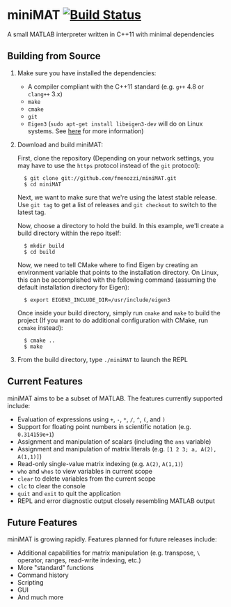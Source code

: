 # miniMAT [![Build Status](https://travis-ci.org/fmenozzi/miniMAT.svg?branch=master)](https://travis-ci.org/fmenozzi/miniMAT)

A small MATLAB interpreter written in C++11 with minimal dependencies

## Building from Source
1. Make sure you have installed the dependencies:
    * A compiler compliant with the C++11 standard (e.g. `g++` 4.8 or `clang++` 3.x)
    * `make`
    * `cmake`
    * `git`
    * `Eigen3` (`sudo apt-get install libeigen3-dev` will do on Linux systems. See [here](http://eigen.tuxfamily.org/index.php?title=Main_Page) for more information)
    
2. Download and build miniMAT:

   First, clone the repository (Depending on your network settings, you may have to use the `https` protocol instead of the `git` protocol):

         $ git clone git://github.com/fmenozzi/miniMAT.git
         $ cd miniMAT
        
   Next, we want to make sure that we're using the latest stable release. Use `git tag` to get a list of releases and `git checkout` to switch to the latest tag.
   
   Now, choose a directory to hold the build. In this example, we'll create a build directory within the repo itself:

         $ mkdir build
         $ cd build
   
   Now, we need to tell CMake where to find Eigen by creating an environment variable that points to the installation directory. On Linux, this can be accomplished with the following command (assuming the default installation directory for Eigen):
         
         $ export EIGEN3_INCLUDE_DIR=/usr/include/eigen3
    
   Once inside your build directory, simply run `cmake` and `make` to build the project (If you want to do additional configuration with CMake, run `ccmake` instead):
    
         $ cmake ..
         $ make

3. From the build directory, type `./miniMAT` to launch the REPL

## Current Features
miniMAT aims to be a subset of MATLAB. The features currently supported include:
  * Evaluation of expressions using `+`, `-`, `*`, `/`, `^`, `(`, and `)`
  * Support for floating point numbers in scientific notation (e.g. `0.314159e+1`)
  * Assignment and manipulation of scalars (including the `ans` variable)
  * Assignment and manipulation of matrix literals (e.g. `[1 2 3; a, A(2), A(1,1)]`)
  * Read-only single-value matrix indexing (e.g. `A(2)`, `A(1,1)`)
  * `who` and `whos` to view variables in current scope
  * `clear` to delete variables from the current scope
  * `clc` to clear the console
  * `quit` and `exit` to quit the application
  * REPL and error diagnostic output closely resembling MATLAB output

## Future Features
miniMAT is growing rapidly. Features planned for future releases include:
  * Additional capabilities for matrix manipulation (e.g. transpose, `\` operator, ranges, read-write indexing, etc.)
  * More "standard" functions
  * Command history
  * Scripting
  * GUI
  * And much more

